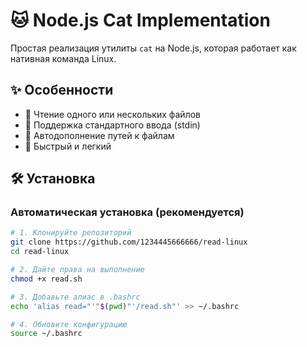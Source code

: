 # 🐱 Node.js Cat Implementation

Простая реализация утилиты `cat` на Node.js, которая работает как нативная команда Linux.

## ✨ Особенности
- 📁 Чтение одного или нескольких файлов
- 🔄 Поддержка стандартного ввода (stdin)
- 🎯 Автодополнение путей к файлам
- 🚀 Быстрый и легкий

## 🛠️ Установка

### Автоматическая установка (рекомендуется)

```bash
# 1. Клонируйте репозиторий
git clone https://github.com/1234445666666/read-linux
cd read-linux

# 2. Дайте права на выполнение
chmod +x read.sh

# 3. Добавьте алиас в .bashrc
echo 'alias read="'"$(pwd)"'/read.sh"' >> ~/.bashrc

# 4. Обновите конфигурацию
source ~/.bashrc